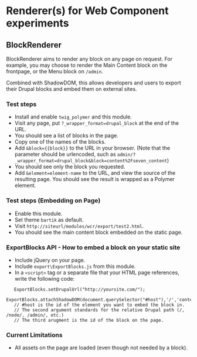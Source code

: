 # Renderer(s) for Web Component experiments
## BlockRenderer
BlockRenderer aims to render any block on any page on request. For example, you may choose to render the Main Content block on the frontpage, or the Menu block on `/admin`. 

Combined with ShadowDOM, this allows developers and users to export their Drupal blocks and embed them on external sites.

### Test steps
 - Install and enable `twig_polymer` and this module. 
 - Visit any page, put `?_wrapper_format=drupal_block` at the end of the URL.
 - You should see a list of blocks in the page.
 - Copy one of the names of the blocks.
 - Add `&block={{block}}` to the URL in your browser. (Note that the parameter should be urlencoded, such as `admin/?_wrapper_format=drupal_block&block=content%2Fseven_content`)
 - You should see only the block you requested.
 - Add `&element=element-name` to the URL, and view the source of the resulting page. You should see the result is wrapped as a Polymer element.

### Test steps (Embedding on Page)
 - Enable this module.
 - Set theme `bartik` as default. 
 - Visit `http://siteurl/modules/wcr/export/test2.html`. 
 - You should see the main content block embedded on the static page.

### ExportBlocks API - How to embed a block on your static site
 - Include jQuery on your page.
 - Include `export\ExportBlocks.js` from this module. 
 - In a `<script>` tag or a separate file that your HTML page references, write the following code: 
```
   ExportBlocks.setDrupalUrl("http://yoursite.com/");
   ExportBlocks.attachShadowDOM(document.querySelector("#host"),'/','content/bartik_content');
   // #host is the id of the element you want to embed the block in.
   // The second argument standards for the relative Drupal path (/, /node/, /admin/, etc.)
   // The third arugment is the id of the block on the page.
 ```
### Current Limitations
  - All assets on the page are loaded (even though not needed by a block).
